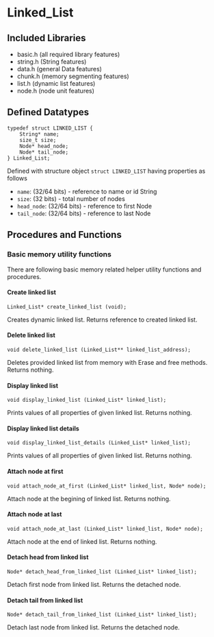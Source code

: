 # Linked_List

## Included Libraries

- basic.h (all required library features)
- string.h (String features)
- data.h (general Data features)
- chunk.h (memory segmenting features)
- list.h (dynamic list features)
- node.h (node unit features)

## Defined Datatypes

```
typedef struct LINKED_LIST {
	String* name;
	size_t size;
	Node* head_node;
	Node* tail_node;
} Linked_List;
```

Defined with structure object `struct LINKED_LIST` having properties as follows

- `name`: (32/64 bits) - reference to name or id String
- `size`: (32 bits) - total number of nodes
- `head_node`: (32/64 bits) - reference to first Node
- `tail_node`: (32/64 bits) - reference to last Node

## Procedures and Functions

### Basic memory utility functions

There are following basic memory related helper utility functions and procedures.

#### Create linked list

`Linked_List* create_linked_list (void);`

Creates dynamic linked list.
Returns reference to created linked list.

#### Delete linked list

`void delete_linked_list (Linked_List** linked_list_address);`

Deletes provided linked list from memory with Erase and free methods.
Returns nothing.

#### Display linked list

`void display_linked_list (Linked_List* linked_list);`

Prints values of all properties of given linked list.
Returns nothing.

#### Display linked list details

`void display_linked_list_details (Linked_List* linked_list);`

Prints values of all properties of given linked list.
Returns nothing.

#### Attach node at first

`void attach_node_at_first (Linked_List* linked_list, Node* node);`

Attach node at the begining of linked list.
Returns nothing.

#### Attach node at last

`void attach_node_at_last (Linked_List* linked_list, Node* node);`

Attach node at the end of linked list.
Returns nothing.

#### Detach head from linked list

`Node* detach_head_from_linked_list (Linked_List* linked_list);`

Detach first node from linked list.
Returns the detached node.

#### Detach tail from linked list

`Node* detach_tail_from_linked_list (Linked_List* linked_list);`

Detach last node from linked list.
Returns the detached node.

